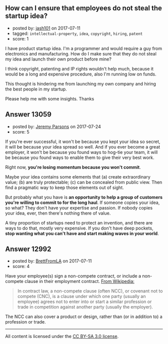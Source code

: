 ## How can I ensure that employees do not steal the startup idea?

- posted by: [jash101](https://stackexchange.com/users/8634352/jash101) on 2017-07-11
- tagged: `intellectual-property`, `idea`, `copyright`, `hiring`, `patent`
- score: 1

<p>I have product startup idea. I'm a programmer and would require a guy from electronics and manufacturing. How do I make sure that they do not steal my idea and launch their own product before mine? </p>

<p>I think copyright, patenting and IP rights wouldn't help much, because it would be a long and expensive procedure, also I'm running low on funds.</p>

<p>This thought is hindering me from launching my own company and hiring the best people in my startup.</p>

<p>Please help me with some insights. Thanks</p>



## Answer 13059

- posted by: [Jeremy Parsons](https://stackexchange.com/users/497810/jeremy-parsons) on 2017-07-24
- score: 5

<p>If you're ever successful, it won't be because you kept your idea so secret, it will be because your idea spread so well. And if you ever become a great employer, it won't be because you found ways to hog-tie your team, it will be because you found ways to enable them to give their very best work.</p>

<p>Right now, <strong>you're losing momentum because you won't commit</strong>. </p>

<p>Maybe your idea contains some elements that (a) create extraordinary value; (b) are truly protectable; (c) can be concealed from public view. Then find a pragmatic way to keep those elements out of sight. </p>

<p>But probably what you have is <strong>an opportunity to help a group of customers you're willing to commit to for the long haul</strong>. If someone copies your idea, so what? They don't have your expertise and passion. If nobody copies your idea, ever, then there's nothing there of value.</p>

<p>A tiny proportion of startups need to protect an invention, and there are ways to do that, mostly very expensive. If you don't have deep pockets, <strong>stop wanting what you can't have and start making waves in your world</strong>.</p>



## Answer 12992

- posted by: [BrettFromLA](https://stackexchange.com/users/2813127/brettfromla) on 2017-07-11
- score: 4

<p>Have your employee(s) sign a non-compete contract, or include a non-compete clause in their employment contract.  <a href="https://en.wikipedia.org/wiki/Non-compete_clause" rel="nofollow noreferrer">From Wikipedia:</a></p>

<blockquote>
  <p>In contract law, a non-compete clause (often NCC), or covenant not to compete (CNC), is a clause under which one party (usually an employee) agrees not to enter into or start a similar profession or trade in competition against another party (usually the employer).</p>
</blockquote>

<p>The NCC can also cover a product or design, rather than (or in addition to) a profession or trade.</p>




---

All content is licensed under the [CC BY-SA 3.0 license](https://creativecommons.org/licenses/by-sa/3.0/).
